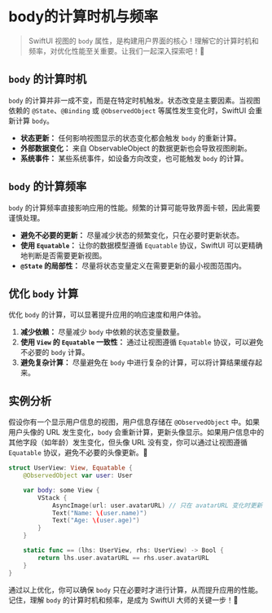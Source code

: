 ﻿# body的计算时机与频率

> SwiftUI 视图的 `body` 属性，是构建用户界面的核心！理解它的计算时机和频率，对优化性能至关重要。让我们一起深入探索吧！🚀

## `body` 的计算时机

`body` 的计算并非一成不变，而是在特定时机触发。状态改变是主要因素。当视图依赖的 `@State`、`@Binding` 或 `@ObservedObject` 等属性发生变化时，SwiftUI 会重新计算 `body`。

*   **状态更新：** 任何影响视图显示的状态变化都会触发 `body` 的重新计算。
*   **外部数据变化：** 来自 ObservableObject 的数据更新也会导致视图刷新。
*   **系统事件：** 某些系统事件，如设备方向改变，也可能触发 `body` 的计算。

## `body` 的计算频率

`body` 的计算频率直接影响应用的性能。频繁的计算可能导致界面卡顿，因此需要谨慎处理。

*   **避免不必要的更新：** 尽量减少状态的频繁变化，只在必要时更新状态。
*   **使用 `Equatable`：** 让你的数据模型遵循 `Equatable` 协议，SwiftUI 可以更精确地判断是否需要更新视图。
*   **`@State` 的局部性：** 尽量将状态变量定义在需要更新的最小视图范围内。

## 优化 `body` 计算

优化 `body` 的计算，可以显著提升应用的响应速度和用户体验。

1.  **减少依赖：** 尽量减少 `body` 中依赖的状态变量数量。
2.  **使用 `View` 的 `Equatable` 一致性：** 通过让视图遵循 `Equatable` 协议，可以避免不必要的 `body` 计算。
3.  **避免复杂计算：** 尽量避免在 `body` 中进行复杂的计算，可以将计算结果缓存起来。

## 实例分析

假设你有一个显示用户信息的视图，用户信息存储在 `@ObservedObject` 中。如果用户头像的 URL 发生变化，`body` 会重新计算，更新头像显示。如果用户信息中的其他字段（如年龄）发生变化，但头像 URL 没有变，你可以通过让视图遵循 `Equatable` 协议，避免不必要的头像更新。🎉

```swift
struct UserView: View, Equatable {
    @ObservedObject var user: User

    var body: some View {
        VStack {
            AsyncImage(url: user.avatarURL) // 只在 avatarURL 变化时更新
            Text("Name: \(user.name)")
            Text("Age: \(user.age)")
        }
    }

    static func == (lhs: UserView, rhs: UserView) -> Bool {
        return lhs.user.avatarURL == rhs.user.avatarURL
    }
}
```

通过以上优化，你可以确保 `body` 只在必要时才进行计算，从而提升应用的性能。记住，理解 `body` 的计算时机和频率，是成为 SwiftUI 大师的关键一步！💪


